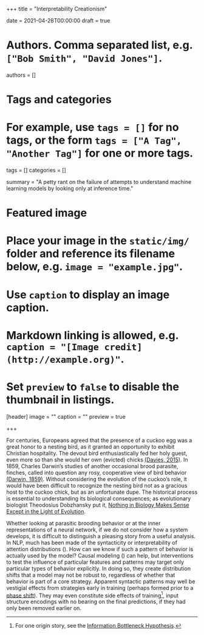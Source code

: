 +++
title = "Interpretability Creationism"

date = 2021-04-28T00:00:00
draft = true

# Authors. Comma separated list, e.g. `["Bob Smith", "David Jones"]`.
authors = []

# Tags and categories
# For example, use `tags = []` for no tags, or the form `tags = ["A Tag", "Another Tag"]` for one or more tags.
tags = []
categories = []

summary = "A petty rant on the failure of attempts to understand machine learning models by looking only at inference time."

# Featured image
# Place your image in the `static/img/` folder and reference its filename below, e.g. `image = "example.jpg"`.
# Use `caption` to display an image caption.
#   Markdown linking is allowed, e.g. `caption = "[Image credit](http://example.org)"`.
# Set `preview` to `false` to disable the thumbnail in listings.
[header]
image = ""
caption = ""
preview = true

+++


For centuries, Europeans agreed that the presence of a cuckoo egg was a great honor to a nesting bird, as it granted an opportunity to exhibit Christian hospitality. The devout bird enthusiastically fed her holy guest, even more so than she would her own (evicted) chicks [(Davies, 2015)](https://app.thestorygraph.com/books/37ed3b62-8a3a-448b-9e37-cd5e5f51c640). In 1859, Charles Darwin’s studies of another occasional brood parasite, finches, called into question any rosy, cooperative view of bird behavior [(Darwin, 1859)](https://app.thestorygraph.com/books/44185106-8198-42ef-bacf-8a9bf691e654). Without considering the evolution of the cuckoo’s role, it would have been difficult to recognize the nesting bird not as a gracious host to the cuckoo chick, but as an unfortunate dupe. The historical process is essential to understanding its biological consequences; as evolutionary biologist Theodosius Dobzhansky put it, [Nothing in Biology Makes Sense Except in the Light of Evolution](https://en.wikipedia.org/wiki/Nothing_in_Biology_Makes_Sense_Except_in_the_Light_of_Evolution#cite_note-Dobz_Nothing-1).


Whether looking at parasitic brooding behavior or at the inner representations of a neural network, if we do not consider how a system develops, it is difficult to distinguish a pleasing story from a useful analysis. In NLP, much has been made of the syntacticity or interpretability of attention distributions (). How can we know if such a pattern of behavior is actually used by the model? Causal modeling () can help, but interventions to test the influence of particular features and patterns may target only particular types of behavior explicitly. In doing so, they create distribution shifts that a model may not be robust to, regardless of whether that behavior is part of a core strategy. Apparent syntactic patterns may well be vestigial effects from strategies early in training (perhaps formed prior to a [phase shift](https://transformer-circuits.pub/2022/in-context-learning-and-induction-heads/index.html#argument-phase-change)). They may even constitute side effects of training[^1], input structure encodings with no bearing on the final predictions, if they had only been removed earlier on.

[^1]: For one origin story, see the [Information Bottleneck Hypothesis](https://arxiv.org/abs/1703.00810).
